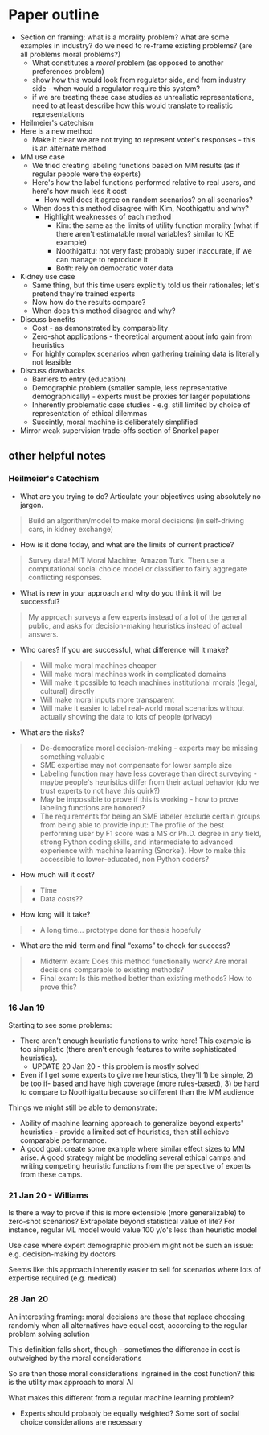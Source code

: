 # Paper outline
- Section on framing: what is a morality problem? what are some examples in industry? do we need to re-frame existing problems? (are all problems moral problems?)
  + What constitutes a *moral* problem (as opposed to another preferences problem)
  + show how this would look from regulator side, and from industry side - when would a regulator require this system?
  + if we are treating these case studies as unrealistic representations, need to at least describe how this would translate to realistic representations
- Heilmeier's catechism
- Here is a new method
  + Make it clear we are not trying to represent voter's responses - this is an alternate method
- MM use case
  + We tried creating labeling functions based on MM results (as if regular people were the experts)
  + Here's how the label functions performed relative to real users, and here's how much less it cost
    * How well does it agree on random scenarios? on all scenarios?
  + When does this method disagree with Kim, Noothigattu and why?
    * Highlight weaknesses of each method
      - Kim: the same as the limits of utility function morality (what if there aren't estimatable moral variables? similar to KE example)
      - Noothigattu: not very fast; probably super inaccurate, if we can manage to reproduce it
      - Both: rely on democratic voter data
- Kidney use case
  + Same thing, but this time users explicitly told us their rationales; let's pretend they're trained experts
  + Now how do the results compare?
  + When does this method disagree and why?
- Discuss benefits
  + Cost - as demonstrated by comparability
  + Zero-shot applications - theoretical argument about info gain from heuristics
  + For highly complex scenarios when gathering training data is literally not feasible
- Discuss drawbacks
  + Barriers to entry (education)
  + Demographic problem (smaller sample, less representative demographically) - experts must be proxies for larger populations
  + Inherently problematic case studies - e.g. still limited by choice of representation of ethical dilemmas
  + Succintly, moral machine is deliberately simplified
- Mirror weak supervision trade-offs section of Snorkel paper


## other helpful notes

### Heilmeier's Catechism
- What are you trying to do? Articulate your objectives using absolutely no jargon.
> Build an algorithm/model to make moral decisions (in self-driving cars, in kidney exchange)
- How is it done today, and what are the limits of current practice?
> Survey data! MIT Moral Machine, Amazon Turk. Then use a computational social choice model or classifier to fairly aggregate conflicting responses.
- What is new in your approach and why do you think it will be successful?
> My approach surveys a few experts instead of a lot of the general public, and asks for decision-making heuristics instead of actual answers.
- Who cares? If you are successful, what difference will it make?
> + Will make moral machines cheaper
> + Will make moral machines work in complicated domains
> + Will make it possible to teach machines institutional morals (legal, cultural) directly
> + Will make moral inputs more transparent
> + Will make it easier to label real-world moral scenarios without actually showing the data to lots of people (privacy)
- What are the risks?
> + De-democratize moral decision-making - experts may be missing something valuable
> + SME expertise may not compensate for lower sample size
> + Labeling function may have less coverage than direct surveying - maybe people's heuristics differ from their actual behavior (do we trust experts to not have this quirk?)
> + May be impossible to prove if this is working - how to prove labeling functions are honored?
> + The requirements for being an SME labeler exclude certain groups from being able to provide input: The profile of the best performing user by F1 score was a MS or Ph.D. degree in any field, strong Python coding skills, and intermediate to advanced experience with machine learning (Snorkel). How to make this accessible to lower-educated, non Python coders?
- How much will it cost?
> + Time
> + Data costs??
- How long will it take?
> + A long time... prototype done for thesis hopefuly
- What are the mid-term and final “exams” to check for success?
> + Midterm exam: Does this method functionally work? Are moral decisions comparable to existing methods?
> + Final exam: Is this method better than existing methods? How to prove this?

### 16 Jan 19

Starting to see some problems:
- There aren't enough heuristic functions to write here! This example is too simplistic (there aren't enough features to write sophisticated heuristics).
  + UPDATE 20 Jan 20 - this problem is mostly solved
- Even if I get some experts to give me heuristics, they'll 1) be simple, 2) be too if- based and have high coverage (more rules-based), 3) be hard to compare to Noothigattu because so different than the MM audience

Things we might still be able to demonstrate:
- Ability of machine learning approach to generalize beyond experts' heuristics - provide a limited set of heuristics, then still achieve comparable performance.
- A good goal: create some example where similar effect sizes to MM arise. A good strategy might be modeling several ethical camps and writing competing heuristic functions from the perspective of experts from these camps.

### 21 Jan 20 - Williams

Is there a way to prove if this is more extensible (more generalizable) to zero-shot scenarios?
Extrapolate beyond statistical value of life? For instance, regular ML model would value 100 y/o's less than heuristic model

Use case where expert demographic problem might not be such an issue: e.g. decision-making by doctors

Seems like this approach inherently easier to sell for scenarios where lots of expertise required (e.g. medical)

### 28 Jan 20

An interesting framing: moral decisions are those that replace choosing randomly when all alternatives have equal cost, according to the regular problem solving solution

This definition falls short, though - sometimes the difference in cost is outweighed by the moral considerations

So are then those moral considerations ingrained in the cost function? this is the utility max approach to moral AI

What makes this different from a regular machine learning problem?
- Experts should probably be equally weighted? Some sort of social choice considerations are necessary
